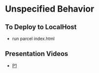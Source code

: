 # Unspecified Behavior

## To Deploy to LocalHost
* run parcel index.html

## Presentation Videos
* [P1](https://youtu.be/eE9ReTSFLEc)
